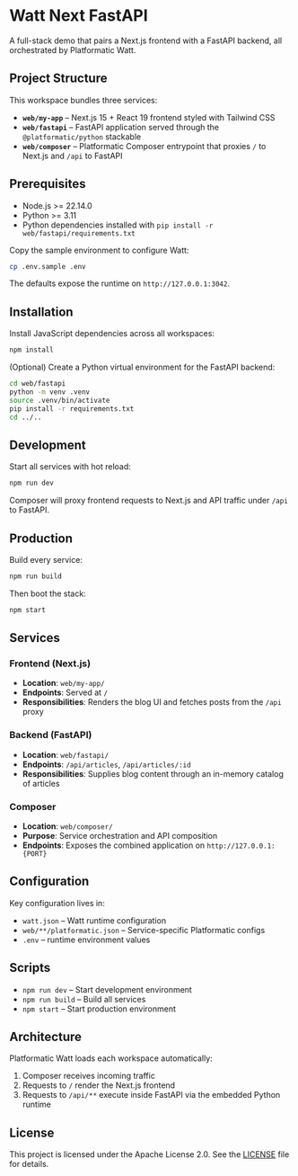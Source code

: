 # Watt Next FastAPI

A full-stack demo that pairs a Next.js frontend with a FastAPI backend, all orchestrated by Platformatic Watt.

## Project Structure

This workspace bundles three services:

- **`web/my-app`** – Next.js 15 + React 19 frontend styled with Tailwind CSS
- **`web/fastapi`** – FastAPI application served through the `@platformatic/python` stackable
- **`web/composer`** – Platformatic Composer entrypoint that proxies `/` to Next.js and `/api` to FastAPI

## Prerequisites

- Node.js >= 22.14.0
- Python >= 3.11
- Python dependencies installed with `pip install -r web/fastapi/requirements.txt`

Copy the sample environment to configure Watt:

```bash
cp .env.sample .env
```

The defaults expose the runtime on `http://127.0.0.1:3042`.

## Installation

Install JavaScript dependencies across all workspaces:

```bash
npm install
```

(Optional) Create a Python virtual environment for the FastAPI backend:

```bash
cd web/fastapi
python -m venv .venv
source .venv/bin/activate
pip install -r requirements.txt
cd ../..
```

## Development

Start all services with hot reload:

```bash
npm run dev
```

Composer will proxy frontend requests to Next.js and API traffic under `/api` to FastAPI.

## Production

Build every service:

```bash
npm run build
```

Then boot the stack:

```bash
npm start
```

## Services

### Frontend (Next.js)
- **Location**: `web/my-app/`
- **Endpoints**: Served at `/`
- **Responsibilities**: Renders the blog UI and fetches posts from the `/api` proxy

### Backend (FastAPI)
- **Location**: `web/fastapi/`
- **Endpoints**: `/api/articles`, `/api/articles/:id`
- **Responsibilities**: Supplies blog content through an in-memory catalog of articles

### Composer
- **Location**: `web/composer/`
- **Purpose**: Service orchestration and API composition
- **Endpoints**: Exposes the combined application on `http://127.0.0.1:{PORT}`

## Configuration

Key configuration lives in:

- `watt.json` – Watt runtime configuration
- `web/**/platformatic.json` – Service-specific Platformatic configs
- `.env` – runtime environment values

## Scripts

- `npm run dev` – Start development environment
- `npm run build` – Build all services
- `npm start` – Start production environment

## Architecture

Platformatic Watt loads each workspace automatically:

1. Composer receives incoming traffic
2. Requests to `/` render the Next.js frontend
3. Requests to `/api/**` execute inside FastAPI via the embedded Python runtime

## License

This project is licensed under the Apache License 2.0. See the [LICENSE](LICENSE) file for details.
